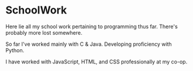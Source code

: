 # SchoolWork

Here lie all my school work pertaining to programming thus far. There's probably more lost somewhere.

So far I've worked mainly with C & Java. Developing proficiency with Python.  

I have worked with JavaScript, HTML, and CSS professionally at my co-op. 

